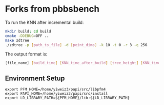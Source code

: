 # Forks from pbbsbench

To run the KNN after incremental build:

```bash
mkdir build; cd build
cmake -DDEBUG=OFF ..
make zdtree
./zdtree -p [path_to_file] -d [point_dims] -k 10 -t 0 -r 3 -q 256
```
The output format is:
```bash
[file_name] [build_time] [KNN_time_after_build] [tree_height] [KNN_time_after_incremental_build] [tree_height_after_incremental build]
```

## Environment Setup

```
export PFM_HOME=/home/yiweiz3/papi/src/libpfm4
export PAPI_HOME=/home/yiweiz3/papi/src/install
export LD_LIBRARY_PATH=${PFM_HOME}/lib:${LD_LIBRARY_PATH}
```

